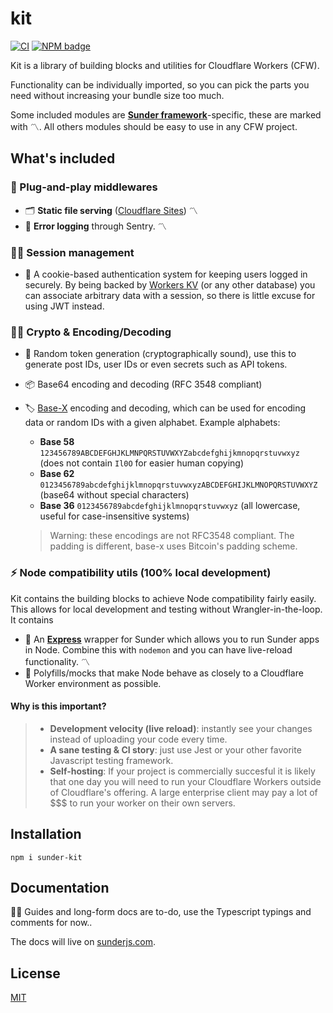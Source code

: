 # kit

[![CI](https://github.com/SunderJS/kit/workflows/CI/badge.svg)](https://github.com/SunderJS/kit/actions)
[![NPM badge](https://img.shields.io/npm/v/sunder-kit)](https://www.npmjs.com/package/sunder-kit)

Kit is a library of building blocks and utilities for Cloudflare Workers (CFW).

Functionality can be individually imported, so you can pick the parts you need without increasing your bundle size too much.

Some included modules are [**Sunder framework**](https://github.com/sunder/sunder)-specific, these are marked with 〽️. All others modules should be easy to use in any CFW project.

## What's included

### 🔌 Plug-and-play middlewares

* 🗂 **Static file serving** ([Cloudflare Sites](https://developers.cloudflare.com/workers/platform/sites)) 〽️
* 🐛 **Error logging** through Sentry. 〽️

### 👨‍💻 Session management
* 🍪 A cookie-based authentication system for keeping users logged in securely. By being backed by [Workers KV](https://developers.cloudflare.com/workers/runtime-apis/kv) (or any other database) you can associate arbitrary data with a session, so there is little excuse for using JWT instead.

### 🕵️‍♀️ Crypto & Encoding/Decoding
* 🔏 Random token generation (cryptographically sound), use this to generate post IDs, user IDs or even secrets such as API tokens.
* 📦 Base64 encoding and decoding (RFC 3548 compliant)
* 🏷 [Base-X](https://www.npmjs.com/package/base-x) encoding and decoding, which can be used for encoding data or random IDs with a given alphabet. Example alphabets:
    * **Base 58** `123456789ABCDEFGHJKLMNPQRSTUVWXYZabcdefghijkmnopqrstuvwxyz` (does not contain `Il0O` for easier human copying)
    * **Base 62**
    `0123456789abcdefghijklmnopqrstuvwxyzABCDEFGHIJKLMNOPQRSTUVWXYZ` (base64 without special characters)
    * **Base 36**
    `0123456789abcdefghijklmnopqrstuvwxyz` (all lowercase, useful for case-insensitive systems)
    
    > Warning: these encodings are not RFC3548 compliant. The padding is different, base-x uses Bitcoin's padding scheme.

### ⚡️ Node compatibility utils (100% local development)
Kit contains the building blocks to achieve Node compatibility fairly easily. This allows for local development and testing without Wrangler-in-the-loop. It contains

* 🚞 An [**Express**](https://expressjs.com) wrapper for Sunder which allows you to run Sunder apps in Node. Combine this with `nodemon` and you can have live-reload functionality. 〽️
* 🐠 Polyfills/mocks that make Node behave as closely to a Cloudflare Worker environment as possible.

#### Why is this important?
> * **Development velocity (live reload)**: instantly see your changes instead of uploading your code every time.
> * **A sane testing & CI story**: just use Jest or your other favorite Javascript testing framework.
> * **Self-hosting**: If your project is commercially succesful it is likely that one day you will need to run your Cloudflare Workers outside of Cloudflare's offering. A large enterprise client may pay a lot of $$$ to run your worker on their own servers.

## Installation
```
npm i sunder-kit
```

## Documentation
👷‍♀️  Guides and long-form docs are to-do, use the Typescript typings and comments for now..

The docs will live on [sunderjs.com](https://sunderjs.com).

## License
[MIT](./LICENSE)